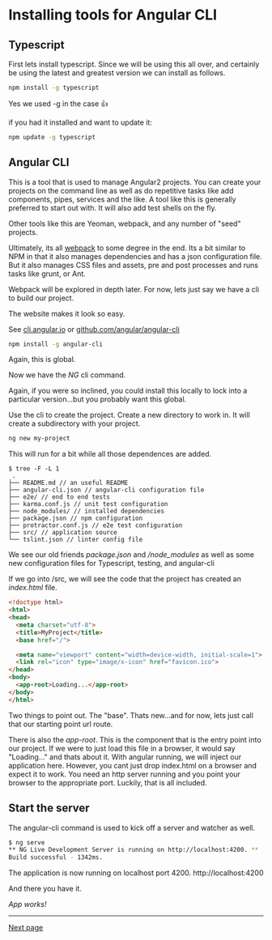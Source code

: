 
# Installing tools for Angular CLI

 
## Typescript

First lets install typescript. Since we will be using this all over, and certainly be using the latest and greatest version we can install as follows.

```bash
npm install -g typescript
```
Yes we used -g in the case :+1:

if you had it installed and want to update it:
```bash
npm update -g typescript
```
 
 
## Angular CLI
 
This is a tool that is used to manage Angular2 projects. You can create your projects on the command line as well as do repetitive tasks
like add components, pipes, services and the like.  A tool like this is generally preferred to start out with.  It will also
add test shells on the fly.

Other tools like this are Yeoman, webpack, and any number of "seed" projects.  

Ultimately, its all [webpack](https://web-design-weekly.com/2014/09/24/diving-webpack/) to some degree in the end.
Its a bit similar to NPM in that it also manages dependencies and has a json configuration file.  But it also
manages CSS files and assets, pre and post processes and runs tasks like grunt, or Ant.

Webpack will be explored in depth later.  For now, lets just say we have a cli to build our project.

The website makes it look so easy.   

See [cli.angular.io](https://cli.angular.io/)
or [github.com/angular/angular-cli](https://github.com/angular/angular-cli)
 

```bash
npm install -g angular-cli
```

Again, this is global.

Now we have the _NG_ cli command.

Again, if you were so inclined, you could install this locally to lock into a particular version...but you probably want this global.

Use the cli to create the project.
Create a new directory to work in.  It will create a subdirectory with your project.

```bash
ng new my-project
```

This will run for a bit while all those dependences are added.

```
$ tree -F -L 1
 .
├── README.md // an useful README
├── angular-cli.json // angular-cli configuration file
├── e2e/ // end to end tests
├── karma.conf.js // unit test configuration
├── node_modules/ // installed dependencies
├── package.json // npm configuration
├── protractor.conf.js // e2e test configuration
├── src/ // application source
└── tslint.json // linter config file
```

We see our old friends _package.json_ and _/node_modules_ as well as some new configuration files for Typescript, testing, and angular-cli

If we go into /src, we will see the code that the project has created an _index.html_ file.

```html
<!doctype html>
<html>
<head>
  <meta charset="utf-8">
  <title>MyProject</title>
  <base href="/">

  <meta name="viewport" content="width=device-width, initial-scale=1">
  <link rel="icon" type="image/x-icon" href="favicon.ico">
</head>
<body>
  <app-root>Loading...</app-root>
</body>
</html>
```

Two things to point out.  The "base".  Thats new...and for now, lets just call that our starting point url route.

There is also the _app-root_. This is the component that is the entry point into our project.  If we were to just load this 
file in a browser, it would say "Loading..." and thats about it. With angular running, we will inject our application here.
However, you cant just drop index.html on a browser and expect it to work.  You need an http server running and you
point your browser to the appropriate port.  Luckily, that is all included.


## Start the server

The angular-cli command is used to kick off a server and watcher as well.



```bash
$ ng serve
** NG Live Development Server is running on http://localhost:4200. **
Build successful - 1342ms.
```

The application is now running on localhost port 4200.
http://localhost:4200

And there you have it.

*App works!*

-----
[Next page](page3.md)
 
